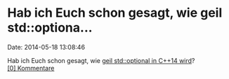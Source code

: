 Hab ich Euch schon gesagt, wie geil std::optiona\...
====================================================

Date: 2014-05-18 13:08:46

Hab ich Euch schon gesagt, wie [geil std::optional in C++14
wird](https://gist.github.com/kybernetyk/b4496d1f1f0f941186e9)?\
[\[0\] Kommentare](http://fettemama.org/p/938)
